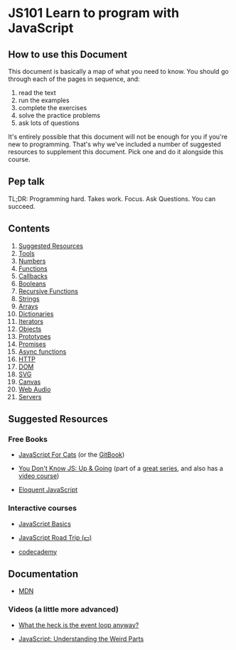 # JS101 Learn to program with JavaScript

## How to use this Document

This document is basically a map of what you need to know.
You should go through each of the pages in sequence, and:
1. read the text
2. run the examples
3. complete the exercises
4. solve the practice problems
5. ask lots of questions

It's entirely possible that this document will not be enough for you if you're new to programming. That's why we've included a number of suggested resources to supplement this document. Pick one and do it alongside this course.

## Pep talk

TL;DR: Programming hard. Takes work. Focus. Ask Questions. You can succeed.

## Contents

1. [Suggested Resources](#suggested-resources)
2. [Tools](tools.md)
3. [Numbers](numbers.md)
4. [Functions](functions.md)
5. [Callbacks](callbacks.md)
6. [Booleans](booleans.md)
7. [Recursive Functions](recursion.md)
8. [Strings](strings.md)
9. [Arrays](arrays.md)
10. [Dictionaries](dictionaries.md)
11. [Iterators](iterators.md)
12. [Objects](objects.md)
13. [Prototypes](prototypes.md)
14. [Promises](promises.md)
15. [Async functions](async.md)
16. [HTTP](http.md)
17. [DOM](dom.md)
18. [SVG](svg.md)
19. [Canvas](canvas.md)
20. [Web Audio](audio.md)
21. [Servers](servers.md)

## Suggested Resources

### Free Books

- [JavaScript For Cats](http://jsforcats.com/) (or the [GitBook](https://noblemule.gitbooks.io/javascript-for-cats/content/))

- [You Don't Know JS: Up & Going](https://github.com/getify/You-Dont-Know-JS/blob/master/up%20&%20going/README.md#you-dont-know-js-up--going) (part of a [great series](https://github.com/getify/You-Dont-Know-JS), and also has a [video course]())

- [Eloquent JavaScript](http://eloquentjavascript.net/)

### Interactive courses

- [JavaScript Basics](https://www.udacity.com/course/javascript-basics--ud804)

- [JavaScript Road Trip (💵)](https://www.codeschool.com/learn/javascript)

- [codecademy](https://www.codecademy.com/learn/learn-javascript)

## Documentation

- [MDN](https://developer.mozilla.org/en-US/docs/Web/JavaScript)

### Videos (a little more advanced)

- [What the heck is the event loop anyway?](https://www.youtube.com/watch?v=8aGhZQkoFbQ)

- [JavaScript: Understanding the Weird Parts](https://www.youtube.com/watch?v=Bv_5Zv5c-Ts)
